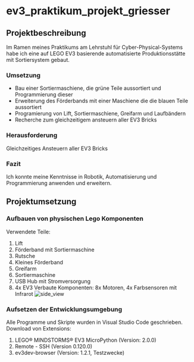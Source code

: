 # ev3_praktikum_projekt_griesser

## Projektbeschreibung

Im Ramen meines Praktikums am Lehrstuhl für Cyber-Physical-Systems habe ich eine auf LEGO EV3 basierende automatisierte Produktionsstätte mit Sortiersystem gebaut.

### Umsetzung

- Bau einer Sortiermaschiene, die grüne Teile aussortiert und Programmierung dieser
- Erweiterung des Förderbands mit einer Maschiene die die blauen Teile aussortiert
- Programierung von Lift, Sortiermaschiene, Greifarm und Laufbändern
- Recherche zum gleichzeitigem ansteuern aller EV3 Bricks 

### Herausforderung 

Gleichzeitiges Ansteuern aller EV3 Bricks

### Fazit

Ich konnte meine Kenntnisse in Robotik, Automatisierung und Programmierung anwenden und erweitern.

## Projektumsetzung

### Aufbauen von physischen Lego Komponenten

Verwendete Teile:
  1) Lift
  2) Förderband mit Sortiermaschine
  3) Rutsche
  4) Kleines Förderband
  5) Greifarm
  6) Sortiermaschine
  7) USB Hub mit Stromversorgung
  8) 4x EV3
Verbaute Komponenten: 8x Motoren, 4x Farbsensoren mit Infrarot
![side_view](https://github.com/user-attachments/assets/43bedd7e-1f8f-4f06-b61c-9742230ca800)



### Aufsetzen der Entwicklungsumgebung

Alle Programme und Skripte wurden in Visual Studio Code geschrieben.
Download von Extensions:
  1) LEGO® MINDSTORMS® EV3 MicroPython (Version: 2.0.0)
  2) Remote - SSH (Version 0.120.0)
  3) ev3dev-browser (Version: 1.2.1, Testzwecke)
